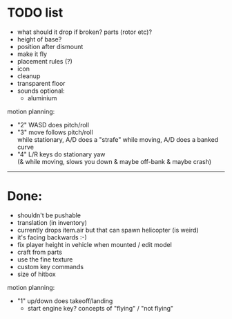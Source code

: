 TODO list
=========


- what should it drop if broken? parts (rotor etc)? 
- height of base?
- position after dismount  
- make it fly
- placement rules (?)
- icon
- cleanup
- transparent floor
- sounds
optional:
  - aluminium

motion planning:
- "2" WASD does pitch/roll
- "3" move follows pitch/roll  
  while stationary, A/D does a "strafe"
  while moving, A/D does a banked curve
- "4" L/R keys do stationary yaw  
  (& while moving, slows you down & maybe off-bank & maybe crash)

---------------------------------------------

Done:
====

- shouldn't be pushable
- translation (in inventory)
- currently drops item.air but that can spawn helicopter (is weird)
- it's facing backwards :-)
- fix player height in vehicle when mounted / edit model
- craft from parts
- use the fine texture
- custom key commands
- size of hitbox

motion planning:
- "1" up/down does takeoff/landing
  - start engine key?
    concepts of "flying" / "not flying"  
